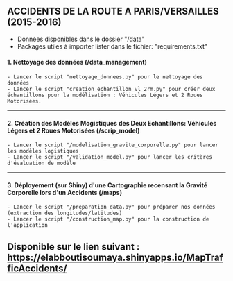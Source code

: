 ##  ACCIDENTS DE LA ROUTE A PARIS/VERSAILLES (2015-2016) 
* Données disponibles dans le dossier "/data"
* Packages utiles à importer lister dans le fichier: "requirements.txt" 


#### **1. Nettoyage des données (/data_management)**
    - Lancer le script "nettoyage_donnees.py" pour le nettoyage des données
    - Lancer le script "creation_echantillon_vl_2rm.py" pour créer deux échantillons pour la modélisation : Véhicules Légers et 2 Roues Motorisées.


<!-- blank line -->
----
<!-- blank line -->


#### **2. Création des Modèles Mogistiques des Deux Echantillons: Véhicules Légers et 2 Roues Motorisées (/scrip_model)**
    - Lancer le script "/modelisation_gravite_corporelle.py" pour lancer les modèles logistiques
    - Lancer le script "/validation_model.py" pour lancer les critères d'évaluation de modèle 


<!-- blank line -->
----
<!-- blank line -->


#### **3. Déployement (sur Shiny) d'une Cartographie recensant la Gravité Corporelle lors d'un Accidents (/maps)**
    - Lancer le script "/preparation_data.py" pour préparer nos données (extraction des longitudes/latitudes) 
    - Lancer le script "/construction_map.py" pour la construction de l'application


## Disponible sur le lien suivant : https://elabboutisoumaya.shinyapps.io/MapTrafficAccidents/ 
